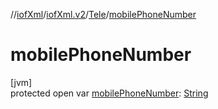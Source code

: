 //[iofXml](../../../index.md)/[iofXml.v2](../index.md)/[Tele](index.md)/[mobilePhoneNumber](mobile-phone-number.md)

# mobilePhoneNumber

[jvm]\
protected open var [mobilePhoneNumber](mobile-phone-number.md): [String](https://docs.oracle.com/javase/8/docs/api/java/lang/String.html)
